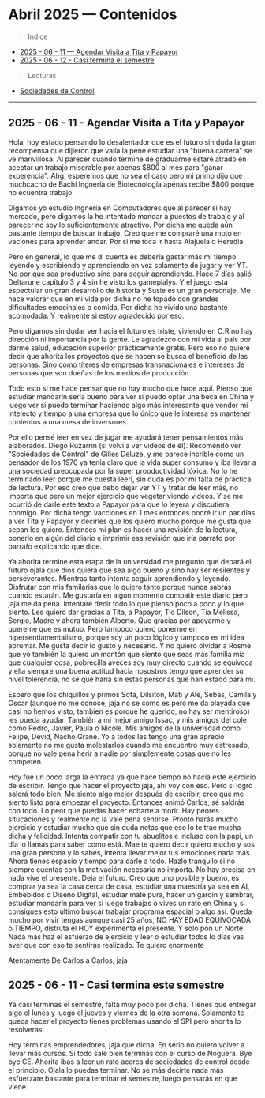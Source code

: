 # Abril 2025 — Contenidos

> Indice

- [2025 - 06 - 11 — Agendar Visita a Tita y Papayor](#2025---06---11---agendar-visita-a-tita-y-papayor)
- [2025 - 06 - 12 - Casi termina el semestre](#2025---06---11---casi-termina-este-semestre)

> Lecturas

- [Sociedades de Control](sociedades-de-control.md)

---

## 2025 - 06 - 11 - Agendar Visita a Tita y Papayor

Hola, hoy estado pensando lo desalentador que es el futuro sin duda la gran recompensa que dijieron que valía la pene estudiar una "buena carrera" se ve marivillosa. Al parecer cuando termine de graduarme estaré atrado en aceptar un trabajo miserable por apenas $800 al mes para "ganar experencia". Ahg, esperemos que no sea el caso pero mi primo dijo que muchcacho de Bachi Ingnería de Biotecnología apenas recibe $800 porque no ecuentra trabajo.

Digamos yo estudio Ingnería en Computadores que al parecer si hay mercado, pero digamos la he intentado mandar a puestos de trabajo y al parecer no soy lo suficientemente atractivo. Por dicha me queda aún bastante tiempo de buscar trabajo. Creo que me compraré una moto en vaciones para aprender andar. Por si me toca ir hasta Alajuela o Heredia.

Pero en general, lo que me di cuenta es debería gastar más mi tiempo leyendo y escribiendo y aprendiendo en vez solamente de jugar y ver YT. No por que sea productivo sino para seguir aprendiendo. Hace 7 días salió Deltarune capítulo 3 y 4 sin he visto los gameplalys. Y el juego está espectular un gran desarrollo de historia y Susie es un gran personaje. Me hace valorar que en mi vida por dicha no he topado con grandes dificultades emocinales o comida. Por dicha he vivido una bastante acomodada. Y realmente si estoy agradecido por eso.

Pero digamos sin dudar ver hacia el futuro es triste, viviendo en C.R no hay dirección ni importancia por la gente. Le agradezco con mi vida al país por darme salud, educación superior prácticamente gratis. Pero eso no quiere decir que ahorita los proyectos que se hacen se busca el beneficio de las personas. Sino como títeres de empresas transnacionales e intereses de personas que son dueñas de los medios de producción.

Todo esto si me hace pensar que no hay mucho que hace aquí. Pienso que estudiar mandarín sería bueno para ver si puedo optar una beca en China y luego ver si puedo terminar haciendo algo más interesante que vender mi intelecto y tiempo a una empresa que lo único que le interesa es mantener contentos a una mesa de inversores.

Por ello pensé leer en vez de jugar me ayudará tener pensamientos más elaborados. Diego Ruzarrin (si volví a ver videos de él). Recomendó ver "Sociedades de Control" de Gilles Deluze, y me parece incríble como un pensador de los 1970 ya tenía claro que la vida super consumo y iba llevar a una sociedad preocupada por la super prooductividad tóxica. No lo he terminado leer porque me cuesta leerl, sin duda es por mi falta de práctica de lectura. Por eso creo que debo dejar ver YT y tratar de leer más, no importa que pero un mejor ejercicio que vegetar viendo videos. Y se me ocurrió de darle este texto a Papayor para que lo leyera y discutiera conmigo. Por dicha tengo vacciones en 1 mes entonces podré ir un par días a ver Tita y Papayor y decirles que los quiero mucho porque me gusta que sepan los quiero. Entonces mi plan es hacer una revisión de la lectura, ponerlo en algún del diario e imprimir esa revisión que iría parrafo por parrafo explicando que dice.

Ya ahorita termine esta etapa de la universidad me pregunto que depará el futuro ojalá que dios quiera que sea algo bueno y sino hay ser resilentes y perseverantes. Mientras tanto intenta seguir aprendiendo y leyendo. Disfrutar con mis familarias que lo quiero tanto porque nunca sabrás cuando estarán. Me gustaría en algun momento compatir este diario pero jaja me da pena. Intentaré decir todo lo que pienso poco a poco y lo que siento. Les quiero dar gracias a Tita, a Papayor, Tio Dilson, Tia Melissa, Sergio, Madre y ahora también Alberto. Que gracias por apoyarme y quereme que es mutuo. Pero tampoco quiero ponerme en hipersentiamentalismo, porque soy un poco lógico y tampoco es mi idea abrumar. Me gusta decir lo gusto y necesario. Y no quiero olvidar a Rosme que yo también la quiero un montón que siento que seas más familia mía que cualquier cosa, pobrecilla aveces soy muy directo cuando se equivoca y ella siempre una buena actitud hacia nosostros tengo que aprender su nivel tolerencia, no sé que haría sin estas personas que han estado para mi.

Espero que los chiquillos y primos Sofa, Dilsiton, Mati y Ale, Sebas, Camila y Oscar (aunque no me conoce, jaja no se como es pero me da playada que casi no hemos visto, tambien es porque he querido, no hay ser mentiroso) les pueda ayudar. También a mi mejor amigo Issac, y mis amigos del cole como Pedro, Javier, Paula o Nicole. Mis amigos de la univerisdad como Felipe, Devid, Nacho Grane. Yo a todos les tengo una gran aprecio solamente no me gusta molestarlos cuando me encuentro muy estresado, porque no vale pena herir a nadie por simplemente cosas que no les competen.

Hoy fue un poco larga la entrada ya que hace tiempo no hacía este ejercicio de escribir. Tengo que hacer el proyecto jaja, ahí voy con eso. Pero si logró saldrá todo bien. Me siento algo mejor después de escribir, creo que me siento listo para empezar el proyecto. Entonces animó Carlos, sé saldrás con todo. Lo peor que puedas hacer echarte a morir. Hay peores situcaciones y realmente no la vale pena sentirse. Pronto harás mucho ejercicio y estudiar mucho que sin duda notas que eso lo te trae mucha dicha y felicidad. Intenta compatir con tu abuelitos e incluso con la papi, un día lo llamás para saber como está. Mae te quiero decir quiero mucho y sos una gran persona y lo sabés, intenta llevar mejor tus emociones nada más. Ahora tienes espacio y tiempo para darle a todo. Hazlo tranquilo si no siempre cuentas con la motivación necesaria no importa. No hay precisa en nada vive el presente. Deja el futuro. Creo que uno posible y bueno, es comprar ya sea la casa cerca de casa, estudiar una maestría ya sea en AI, Embebidos o Diseño Digital, estudiar mate pura, hacer un gardín y sembrar, estudiar mandarín para ver si luego trabajas o vives un rato en China y si consigues esto último buscar trabajar programa espacial o algo asi. Queda mucho por vivir tengas aunque casi 25 años, NO HAY EDAD EQUIVOCADA o TIEMPO, distruta el HOY experimenta el presente. Y solo pon un Norte. Nadá más haz el esfuerzo de ejercicio y leer o estudiar todos lo días vas aver que con eso te sentirás realizado. Te quiero enormente

Atentamente
De Carlos a Carlos, jaja

## 2025 - 06 - 11 - Casi termina este semestre

Ya casi terminas el semestre, falta muy poco por dicha. Tienes que entregar algo el lunes y luego el jueves y viernes de la otra semana. Solamente te queda hacer el proyecto tienes problemas usando el SPI pero ahorita lo resolveras.

Hoy terminas emprendedores, jaja que dicha. En serio no quiero volver a llevar más cursos. Si todo sale bien terminas con el curso de Noguera. Bye bye CE. Ahorita ibas a leer un rato acerca de sociedades de control desde el principio. Ojala lo puedas terminar. No se más decirte nada más esfuerzate bastante para terminar el semestre, luego pensarás en que viene.
